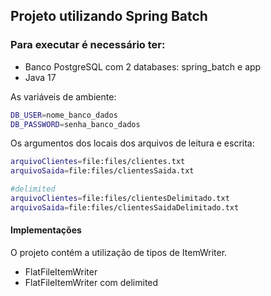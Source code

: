 ## Projeto utilizando Spring Batch

### Para executar é necessário ter:
- Banco PostgreSQL com 2 databases: spring_batch e app
- Java 17

As variáveis de ambiente:
```bash
DB_USER=nome_banco_dados
DB_PASSWORD=senha_banco_dados
```
Os argumentos dos locais dos arquivos de leitura e escrita:
```bash
arquivoClientes=file:files/clientes.txt
arquivoSaida=file:files/clientesSaida.txt

#delimited
arquivoClientes=file:files/clientesDelimitado.txt
arquivoSaida=file:files/clientesSaidaDelimitado.txt
```

#### Implementações
O projeto contém a utilização de tipos de ItemWriter.
- FlatFileItemWriter
- FlatFileItemWriter com delimited
